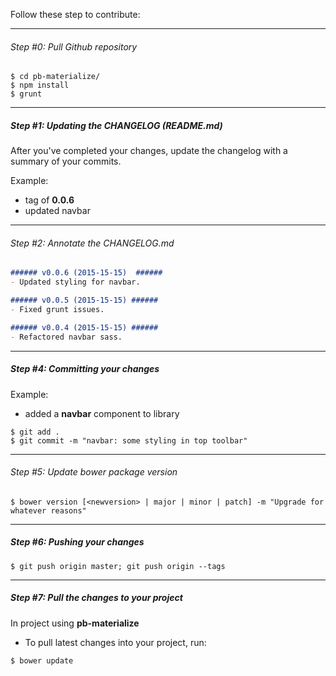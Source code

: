 Follow these step to contribute:  

---

###### Step #0: Pull Github repository ######
```Shell
$ cd pb-materialize/
$ npm install
$ grunt
```

---

##### Step #1: Updating the CHANGELOG (README.md)  #####

After you've completed your changes, update the changelog with a summary of your commits.

Example:

- tag of **0.0.6**
- updated navbar

---

###### Step #2: Annotate the CHANGELOG.md ######
```Markdown
###### v0.0.6 (2015-15-15)  ######
- Updated styling for navbar.

###### v0.0.5 (2015-15-15) ######
- Fixed grunt issues.

###### v0.0.4 (2015-15-15) ######
- Refactored navbar sass.
```

---

##### Step #4: Committing your changes #####

Example:
- added a **navbar** component to library

```Shell
$ git add .
$ git commit -m "navbar: some styling in top toolbar"
```

---

###### Step #5: Update bower package version ######
```Shell
$ bower version [<newversion> | major | minor | patch] -m "Upgrade for whatever reasons"
```

---

##### Step #6: Pushing your changes #####

```Shell
$ git push origin master; git push origin --tags
```

---

##### Step #7: Pull the changes to your project #####

In project using **pb-materialize**
- To pull latest changes into your project, run:
```Shell
$ bower update
```
